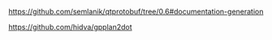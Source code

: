 https://github.com/semlanik/qtprotobuf/tree/0.6#documentation-generation

https://github.com/hidva/gpplan2dot
